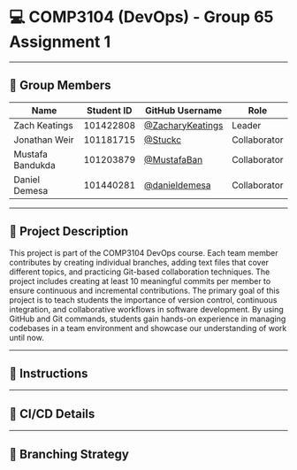 # 💻 COMP3104 (DevOps) - Group 65 Assignment 1

---

## 👥 Group Members

| Name           | Student ID | GitHub Username                               | Role |
| -------------- | ---------- | --------------------------------------------- | ---- |
| Zach Keatings  | 101422808  | [@ZacharyKeatings](https://github.com/ZacharyKeatings) | Leader |
| Jonathan Weir  | 101181715  | [@Stuckc](https://github.com/Stuckc) | Collaborator |
| Mustafa Bandukda | 101203879 | [@MustafaBan](https://github.com/Mustafaban) | Collaborator |
| Daniel Demesa | 101440281 | [@danieldemesa](https://github.com/danieldemesa) | Collaborator |
---

## 📝 Project Description

This project is part of the COMP3104 DevOps course. Each team member contributes by creating individual branches, adding text files that cover different topics, and practicing Git-based collaboration techniques. The project includes creating at least 10 meaningful commits per member to ensure continuous and incremental contributions.
The primary goal of this project is to teach students the importance of version control, continuous integration, and collaborative workflows in software development. By using GitHub and Git commands, students gain hands-on experience in managing codebases in a team environment and showcase our understanding of work until now.


---

## 📜 Instructions



---

## 🚀 CI/CD Details



---

## 🌲 Branching Strategy



